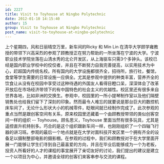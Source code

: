 ```yaml
---
id: 2227
title: Visit to Toyhouse at Ningbo Polytechnic
date: 2012-01-10 14:15:40
author: 15
group: Visit to Toyhouse at Ningbo Polytechnic
post_name: visit-to-toyhouse-at-ningbo-polytechnic
---
```


上个星期四，风和日丽晴空万里，新车间的Ricky 和 Min Lin 在清华大学顾学雍教授的带领下兴高采烈的参观了顾教授正在努力帮助的一所坐落在宁波的大学。宁波职业技术学院坐落在山清水秀的北仑开发区，从上海驱车只需3个多钟头。该校已经是国内职业学校中的佼佼者，并且在不断努力自我完善提高，以实用技术为中心，赶超国内传统名校。所有国内的大学设施都很齐全，招待所，旅行社，餐馆，食堂等学生需要的日常设施一应俱全。尤其是参观中提供的种类丰富，营养齐全的饮食让从没有在校园中享受过这种待遇的外国友人看得目瞪口呆，深深体会了改革开放后在市场经济带领下的有中国特色的社会主义的优越性。校区里还有很多来自世界各地，比如非洲的交换生。参观中，校园里的一所小提琴制作室以及他们隔壁销售处也给我们留下了深刻的印象。然而最令人难忘的就要说是那台巨大的数控机床车间了，无论什么形状大小的机械零件，眨眼间就已经制作完成了。此次参观的重点当然是跟创客空间有关系，原来校园里还藏着一个由顾教授带领的类似创客空间一样的组织 -- Toyhouse。顾名思义，Toyhouse 里面当然有很多玩具，尤其是遥控直升机特别多。巧合的是这个组织跟新车间一样，也刚刚组织了一个四轴飞行器的讲习班。参观的最后一个地点就是在大学对面科技开发区里一个拥有齐全的设备足以摄制整部电影的摄影棚。在参观的过程中，我们和顾教授对于在大学里面开展一门能够让学生们寻到自己最喜爱的方向，并且在毕业后能够成为一个为老板，投资人所看好的人才的课程的事宜展开了亲切友好的讨论，我们提出的建议是建立一个以项目为中心，并邀请全球的创客们来客串参与交流的课程。